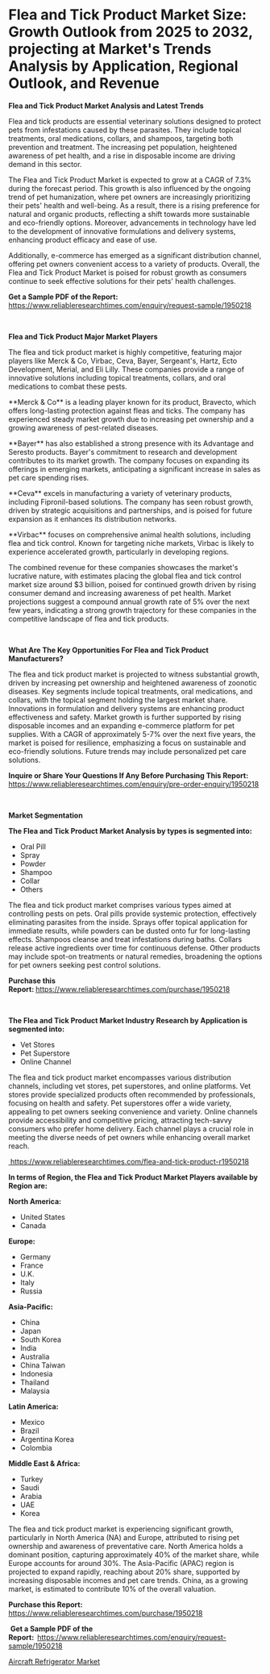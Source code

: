 <p><h1>Flea and Tick Product Market Size: Growth Outlook from 2025 to 2032, projecting at Market's Trends Analysis by Application, Regional Outlook, and Revenue</h1></p><p><strong>Flea and Tick Product Market Analysis and Latest Trends</strong></p>
<p><p>Flea and tick products are essential veterinary solutions designed to protect pets from infestations caused by these parasites. They include topical treatments, oral medications, collars, and shampoos, targeting both prevention and treatment. The increasing pet population, heightened awareness of pet health, and a rise in disposable income are driving demand in this sector.</p><p>The Flea and Tick Product Market is expected to grow at a CAGR of 7.3% during the forecast period. This growth is also influenced by the ongoing trend of pet humanization, where pet owners are increasingly prioritizing their pets' health and well-being. As a result, there is a rising preference for natural and organic products, reflecting a shift towards more sustainable and eco-friendly options. Moreover, advancements in technology have led to the development of innovative formulations and delivery systems, enhancing product efficacy and ease of use.</p><p>Additionally, e-commerce has emerged as a significant distribution channel, offering pet owners convenient access to a variety of products. Overall, the Flea and Tick Product Market is poised for robust growth as consumers continue to seek effective solutions for their pets' health challenges.</p></p>
<p><strong>Get a Sample PDF of the Report:&nbsp;</strong> <a href="https://www.reliableresearchtimes.com/enquiry/request-sample/1950218?utm_campaign=2722&utm_medium=2&utm_source=Github&utm_content=ia&utm_term=04042025&utm_id=flea-and-tick-product">https://www.reliableresearchtimes.com/enquiry/request-sample/1950218</a></p>
<p>&nbsp;</p>
<p><strong>Flea and Tick Product Major Market Players</strong></p>
<p><p>The flea and tick product market is highly competitive, featuring major players like Merck & Co, Virbac, Ceva, Bayer, Sergeant's, Hartz, Ecto Development, Merial, and Eli Lilly. These companies provide a range of innovative solutions including topical treatments, collars, and oral medications to combat these pests.</p><p>**Merck & Co** is a leading player known for its product, Bravecto, which offers long-lasting protection against fleas and ticks. The company has experienced steady market growth due to increasing pet ownership and a growing awareness of pest-related diseases. </p><p>**Bayer** has also established a strong presence with its Advantage and Seresto products. Bayer's commitment to research and development contributes to its market growth. The company focuses on expanding its offerings in emerging markets, anticipating a significant increase in sales as pet care spending rises.</p><p>**Ceva** excels in manufacturing a variety of veterinary products, including Fipronil-based solutions. The company has seen robust growth, driven by strategic acquisitions and partnerships, and is poised for future expansion as it enhances its distribution networks.</p><p>**Virbac** focuses on comprehensive animal health solutions, including flea and tick control. Known for targeting niche markets, Virbac is likely to experience accelerated growth, particularly in developing regions.</p><p>The combined revenue for these companies showcases the market's lucrative nature, with estimates placing the global flea and tick control market size around $3 billion, poised for continued growth driven by rising consumer demand and increasing awareness of pet health. Market projections suggest a compound annual growth rate of 5% over the next few years, indicating a strong growth trajectory for these companies in the competitive landscape of flea and tick products.</p></p>
<p>&nbsp;</p>
<p><strong>What Are The Key Opportunities For Flea and Tick Product Manufacturers?</strong></p>
<p><p>The flea and tick product market is projected to witness substantial growth, driven by increasing pet ownership and heightened awareness of zoonotic diseases. Key segments include topical treatments, oral medications, and collars, with the topical segment holding the largest market share. Innovations in formulation and delivery systems are enhancing product effectiveness and safety. Market growth is further supported by rising disposable incomes and an expanding e-commerce platform for pet supplies. With a CAGR of approximately 5-7% over the next five years, the market is poised for resilience, emphasizing a focus on sustainable and eco-friendly solutions. Future trends may include personalized pet care solutions.</p></p>
<p><strong>Inquire or Share Your Questions If Any Before Purchasing This Report:</strong> <a href="https://www.reliableresearchtimes.com/enquiry/pre-order-enquiry/1950218?utm_campaign=2722&utm_medium=2&utm_source=Github&utm_content=ia&utm_term=04042025&utm_id=flea-and-tick-product">https://www.reliableresearchtimes.com/enquiry/pre-order-enquiry/1950218</a></p>
<p>&nbsp;</p>
<p><strong>Market Segmentation</strong></p>
<p><strong>The Flea and Tick Product Market Analysis by types is segmented into:</strong></p>
<p><ul><li>Oral Pill</li><li>Spray</li><li>Powder</li><li>Shampoo</li><li>Collar</li><li>Others</li></ul></p>
<p><p>The flea and tick product market comprises various types aimed at controlling pests on pets. Oral pills provide systemic protection, effectively eliminating parasites from the inside. Sprays offer topical application for immediate results, while powders can be dusted onto fur for long-lasting effects. Shampoos cleanse and treat infestations during baths. Collars release active ingredients over time for continuous defense. Other products may include spot-on treatments or natural remedies, broadening the options for pet owners seeking pest control solutions.</p></p>
<p><strong>Purchase this Report:&nbsp;</strong><a href="https://www.reliableresearchtimes.com/purchase/1950218?utm_campaign=2722&utm_medium=2&utm_source=Github&utm_content=ia&utm_term=04042025&utm_id=flea-and-tick-product">https://www.reliableresearchtimes.com/purchase/1950218</a></p>
<p>&nbsp;</p>
<p><strong>The Flea and Tick Product Market Industry Research by Application is segmented into:</strong></p>
<p><ul><li>Vet Stores</li><li>Pet Superstore</li><li>Online Channel</li></ul></p>
<p><p>The flea and tick product market encompasses various distribution channels, including vet stores, pet superstores, and online platforms. Vet stores provide specialized products often recommended by professionals, focusing on health and safety. Pet superstores offer a wide variety, appealing to pet owners seeking convenience and variety. Online channels provide accessibility and competitive pricing, attracting tech-savvy consumers who prefer home delivery. Each channel plays a crucial role in meeting the diverse needs of pet owners while enhancing overall market reach.</p></p>
<p><a href="https://www.reliableresearchtimes.com/flea-and-tick-product-r1950218?utm_campaign=2722&utm_medium=2&utm_source=Github&utm_content=ia&utm_term=04042025&utm_id=flea-and-tick-product">&nbsp;https://www.reliableresearchtimes.com/flea-and-tick-product-r1950218</a></p>
<p><strong>In terms of Region, the Flea and Tick Product Market Players available by Region are:</strong></p>
<p>
    <p> <strong> North America: </strong>
        <ul>
            <li>United States</li>
            <li>Canada</li>
        </ul>
        </p> 
    <p> <strong> Europe: </strong>
        <ul>
            <li>Germany</li>
            <li>France</li>
            <li>U.K.</li>
            <li>Italy</li>
            <li>Russia</li>
        </ul>
        </p> 
    <p> <strong> Asia-Pacific: </strong>
        <ul>
            <li>China</li>
            <li>Japan</li>
            <li>South Korea</li>
            <li>India</li>
            <li>Australia</li>
            <li>China Taiwan</li>
            <li>Indonesia</li>
            <li>Thailand</li>
            <li>Malaysia</li>
        </ul>
        </p> 
    <p> <strong> Latin America: </strong>
        <ul>
            <li>Mexico</li>
            <li>Brazil</li>
            <li>Argentina Korea</li>
            <li>Colombia</li>
        </ul>
        </p> 
    <p> <strong> Middle East & Africa: </strong>
        <ul>
            <li>Turkey</li>
            <li>Saudi</li>
            <li>Arabia</li>
            <li>UAE</li>
            <li>Korea</li>
        </ul>
    </p>
    </p>
<p><p>The flea and tick product market is experiencing significant growth, particularly in North America (NA) and Europe, attributed to rising pet ownership and awareness of preventative care. North America holds a dominant position, capturing approximately 40% of the market share, while Europe accounts for around 30%. The Asia-Pacific (APAC) region is projected to expand rapidly, reaching about 20% share, supported by increasing disposable incomes and pet care trends. China, as a growing market, is estimated to contribute 10% of the overall valuation.</p></p>
<p><strong>Purchase this Report: </strong><a href="https://www.reliableresearchtimes.com/purchase/1950218?utm_campaign=2722&utm_medium=2&utm_source=Github&utm_content=ia&utm_term=04042025&utm_id=flea-and-tick-product">https://www.reliableresearchtimes.com/purchase/1950218</a></p>
<p>&nbsp;<strong>Get a Sample PDF of the Report:&nbsp;&nbsp;</strong><a href="https://www.reliableresearchtimes.com/enquiry/request-sample/1950218?utm_campaign=2722&utm_medium=2&utm_source=Github&utm_content=ia&utm_term=04042025&utm_id=flea-and-tick-product">https://www.reliableresearchtimes.com/enquiry/request-sample/1950218</a></p>
<p><strong></strong></p>
<p><p><a href="https://github.com/ezahdyre/Market-Research-Report-List-1/blob/main/aircraft-refrigerator-market.md?utm_campaign=2722&utm_medium=2&utm_source=Github&utm_content=ia&utm_term=04042025&utm_id=flea-and-tick-product">Aircraft Refrigerator Market</a></p></p>